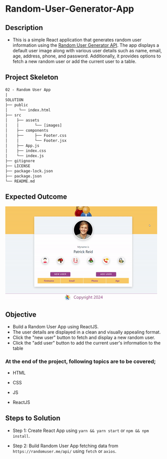 # Random-User-Generator-App

## Description

- This is a simple React application that generates random user information using the [Random User Generator API](https://randomuser.me/). The app displays a default user image along with various user details such as name, email, age, address, phone, and password. Additionally, it provides options to fetch a new random user or add the current user to a table.

## Project Skeleton

```
02 - Random User App
|
SOLUTION
├── public
│     └── index.html
├── src
│    ├── assets
│    │       └── [images]
│    ├── components
│    ├──     ├── Footer.css
│    │       └── Footer.jsx
│    ├── App.js
│    ├── index.css
│    └── index.js
├── gitignore
├── LICENSE
├── package-lock.json
├── package.json
└── README.md
```
## Expected Outcome

![Project Snapshot](./random-user-app.gif)


## Objective

- Build a Random User App using ReactJS.
- The user details are displayed in a clean and visually appealing format.
- Click the "new user" button to fetch and display a new random user.
- Click the "add user" button to add the current user's information to the table


### At the end of the project, following topics are to be covered;

- HTML

- CSS

- JS

- ReactJS

## Steps to Solution

- Step 1: Create React App using `yarn && yarn start` or `npm && npm install`.

- Step 2: Build Random User App fetching data from `https://randomuser.me/api/` using `fetch` or `axios`.